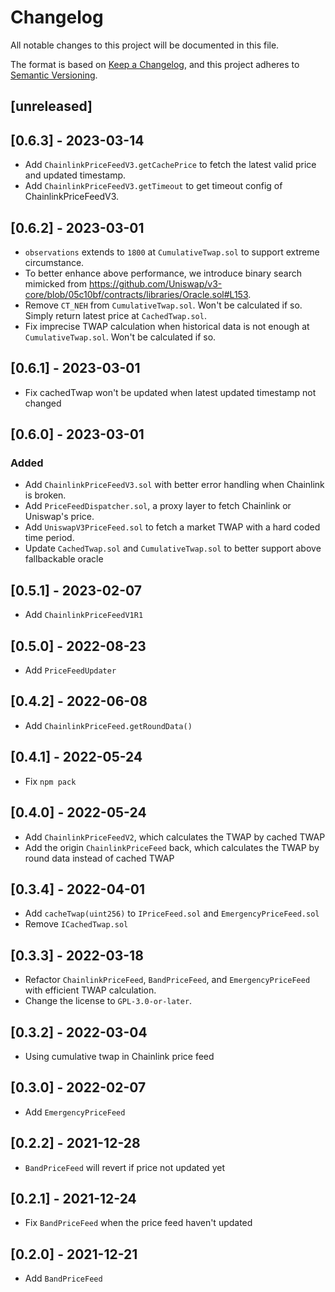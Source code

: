 # Changelog

All notable changes to this project will be documented in this file.

The format is based on [Keep a Changelog](https://keepachangelog.com/en/1.0.0/),
and this project adheres to [Semantic Versioning](https://semver.org/spec/v2.0.0.html).

## [unreleased]

## [0.6.3] - 2023-03-14
- Add `ChainlinkPriceFeedV3.getCachePrice` to fetch the latest valid price and updated timestamp.
- Add `ChainlinkPriceFeedV3.getTimeout` to get timeout config of ChainlinkPriceFeedV3.

## [0.6.2] - 2023-03-01
- `observations` extends to `1800` at `CumulativeTwap.sol` to support extreme circumstance.
- To better enhance above performance, we introduce binary search mimicked from https://github.com/Uniswap/v3-core/blob/05c10bf/contracts/libraries/Oracle.sol#L153.
- Remove `CT_NEH` from `CumulativeTwap.sol`. Won't be calculated if so. Simply return latest price at `CachedTwap.sol`.
- Fix imprecise TWAP calculation when historical data is not enough at `CumulativeTwap.sol`. Won't be calculated if so.

## [0.6.1] - 2023-03-01
- Fix cachedTwap won't be updated when latest updated timestamp not changed

## [0.6.0] - 2023-03-01
### Added
- Add `ChainlinkPriceFeedV3.sol` with better error handling when Chainlink is broken.
- Add `PriceFeedDispatcher.sol`, a proxy layer to fetch Chainlink or Uniswap's price.
- Add `UniswapV3PriceFeed.sol` to fetch a market TWAP with a hard coded time period.
- Update `CachedTwap.sol` and `CumulativeTwap.sol` to better support above fallbackable oracle

## [0.5.1] - 2023-02-07

- Add `ChainlinkPriceFeedV1R1`

## [0.5.0] - 2022-08-23

- Add `PriceFeedUpdater`

## [0.4.2] - 2022-06-08

- Add `ChainlinkPriceFeed.getRoundData()`

## [0.4.1] - 2022-05-24

- Fix `npm pack`

## [0.4.0] - 2022-05-24

- Add `ChainlinkPriceFeedV2`, which calculates the TWAP by cached TWAP
- Add the origin `ChainlinkPriceFeed` back, which calculates the TWAP by round data instead of cached TWAP

## [0.3.4] - 2022-04-01

- Add `cacheTwap(uint256)` to `IPriceFeed.sol` and `EmergencyPriceFeed.sol`
- Remove `ICachedTwap.sol`

## [0.3.3] - 2022-03-18

- Refactor `ChainlinkPriceFeed`, `BandPriceFeed`, and `EmergencyPriceFeed` with efficient TWAP calculation.
- Change the license to `GPL-3.0-or-later`.

## [0.3.2] - 2022-03-04

- Using cumulative twap in Chainlink price feed

## [0.3.0] - 2022-02-07

- Add `EmergencyPriceFeed`

## [0.2.2] - 2021-12-28

- `BandPriceFeed` will revert if price not updated yet

## [0.2.1] - 2021-12-24

- Fix `BandPriceFeed` when the price feed haven't updated

## [0.2.0] - 2021-12-21

- Add `BandPriceFeed`
